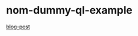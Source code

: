 # nom-dummy-ql-example
[blog-post](https://itnext.io/from-parsimmon-to-nom-playing-with-parser-combinators-typescript-rust-c915865edd91)
